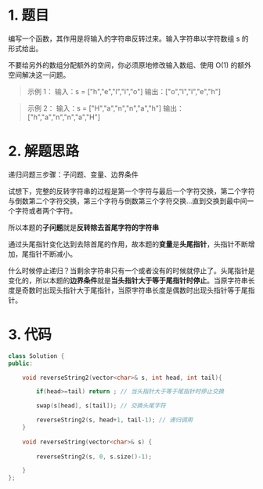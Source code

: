 ﻿# 1. 题目
编写一个函数，其作用是将输入的字符串反转过来。输入字符串以字符数组 s 的形式给出。

不要给另外的数组分配额外的空间，你必须原地修改输入数组、使用 O(1) 的额外空间解决这一问题。

> 示例 1：
> 输入：s = ["h","e","l","l","o"]
>  输出：["o","l","l","e","h"]

> 示例 2：
> 输入：s = ["H","a","n","n","a","h"] 
> 输出：["h","a","n","n","a","H"]

# 2. 解题思路
递归问题三步骤：子问题、变量、边界条件

试想下，完整的反转字符串的过程是第一个字符与最后一个字符交换，第二个字符与倒数第二个字符交换，第三个字符与倒数第三个字符交换...直到交换到最中间一个字符或者两个字符。

所以本题的**子问题**就是**反转除去首尾字符的字符串**

通过头尾指针变化达到去除首尾的作用，故本题的**变量**是**头尾指针**，头指针不断增加，尾指针不断减小。

什么时候停止递归？当剩余字符串只有一个或者没有的时候就停止了。头尾指针是变化的，所以本题的**边界条件**就是**当头指针大于等于尾指针时停止**。当原字符串长度是奇数时出现头指针大于尾指针，当原字符串长度是偶数时出现头指针等于尾指针。

# 3. 代码
```cpp
class Solution {
public:

    void reverseString2(vector<char>& s, int head, int tail){

        if(head>=tail) return ; // 当头指针大于等于尾指针时停止交换

        swap(s[head], s[tail]); // 交换头尾字符

        reverseString2(s, head+1, tail-1); // 递归调用
    }
    
    void reverseString(vector<char>& s) {
       
        reverseString2(s, 0, s.size()-1);

    }
};
```

